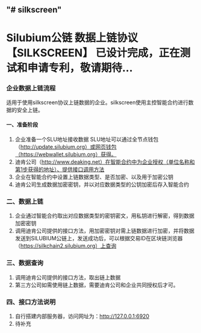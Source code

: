 ## "# silkscreen"

# Silubium公链 数据上链协议【SILKSCREEN】 已设计完成，正在测试和申请专利，敬请期待...


### 企业数据上链流程
适用于使用silkscreen协议上链数据的企业。silkscreen使用主控智能合约进行数据的安全上链。

#### 一、准备阶段
1. 企业准备一个SLU地址接收数据
SLU地址可以通过全节点钱包（http://update.silubium.org）或网页钱包（https://webwallet.silubium.org）获得。
2. 迪肯公司（http://www.deaking.net）在智能合约中为企业授权（单位名称和第1步获得的地址）、提供接口调用方法
3. 企业在智能合约中设置上链数据类型、是否加密、以及用于加密公钥
4. 迪肯公司生成数据加密密钥，并以对应数据类型的公钥加密后存入智能合约

### 二、数据上链
1. 企业通过智能合约取出对应数据类型的密钥密文，用私钥进行解密，得到数据加密密钥
2. 调用迪肯公司提供的接口方法，用加密密钥对需上链数据进行加密，并将数据发送到SILUBIUM公链上，发送成功后，可以根据交易ID在区块链浏览器（https://silkchain2.silubium.org）上查询

### 三、数据查询
1. 调用迪肯公司提供的接口方法，取出链上数据
2. 第三方公司如需使用链上数据，需要迪肯公司和企业共同授权后才可。

### 四、接口方法说明
1. 自行搭建内部服务器，访问网址为：http://127.0.0.1:6920
2. 待补充

